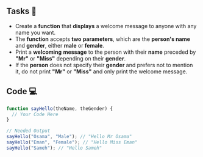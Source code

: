 ## Tasks 🎯

- Create a **function** that **displays** a welcome message to anyone with any name you want.
- The **function** accepts **two** **parameters**, which are the **person's name** and **gender**, either **male** or **female**.
- Print a **welcoming** **message** to the person with their **name** preceded by **"Mr"** or **"Miss"** depending on their **gender**.
- If the **person** does not specify their **gender** and prefers not to mention it, do not print **"Mr"** or **"Miss"** and only print the welcome message.

## Code 💻

```js
function sayHello(theName, theGender) {
  // Your Code Here
}

// Needed Output
sayHello("Osama", "Male"); // "Hello Mr Osama"
sayHello("Eman", "Female"); // "Hello Miss Eman"
sayHello("Sameh"); // "Hello Sameh"
```
